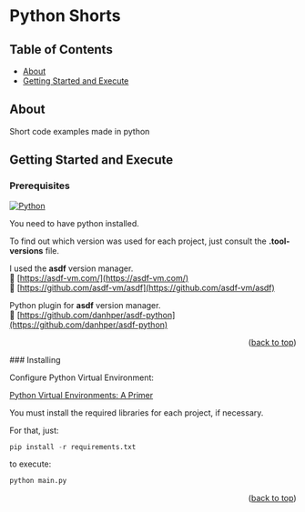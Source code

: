 <a name="readme-top"></a>

# Python Shorts

## Table of Contents

- [About](#about)
- [Getting Started and Execute](#getting_started)

## About <a name = "about"></a>

Short code examples made in python

## Getting Started and Execute <a name = "getting_started"></a>

### Prerequisites

[![Python][python.org]][python-url]

You need to have python installed.

To find out which version was used for each project, just consult the **.tool-versions** file.

I used the **asdf** version manager. <br>
🚀 [https://asdf-vm.com/](https://asdf-vm.com/) <br>
🚀 [https://github.com/asdf-vm/asdf](https://github.com/asdf-vm/asdf)

Python plugin for **asdf** version manager. <br>
🚀 [https://github.com/danhper/asdf-python](https://github.com/danhper/asdf-python)

<p align="right">(<a href="#readme-top">back to top</a>)</p>
### Installing

Configure Python Virtual Environment:

[Python Virtual Environments: A Primer](https://realpython.com/python-virtual-environments-a-primer/)

You must install the required libraries for each project, if necessary.

For that, just:

```py
pip install -r requirements.txt
```

to execute:

```py
python main.py
```

<p align="right">(<a href="#readme-top">back to top</a>)</p>

[python.org]: https://img.shields.io/badge/Python-3776AB?style=for-the-badge&logo=Python&logoColor=white
[python-url]: https://www.python.org/
